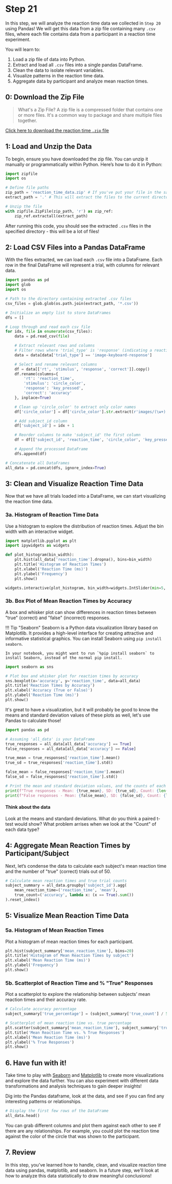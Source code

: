 # Step 21

In this step, we will analyze the reaction time data we collected in `Step 20` using Pandas! We will get this data from a zip file containing many `.csv` files, where each file contains data from a participant in a reaction time experiment. 

You will learn to:

1. Load a zip file of data into Python.
2. Extract and load all `.csv` files into a single pandas DataFrame.
3. Clean the data to isolate relevant variables.
4. Visualize patterns in the reaction time data.
5. Aggregate data by participant and analyze mean reaction times.

## 0: Download the Zip File

> What's a Zip File? A zip file is a compressed folder that contains one or more files. It's a common way to package and share multiple files together.

[Click here to download the reaction time `.zip` file](files/reaction_time_data.zip)



## 1: Load and Unzip the Data

To begin, ensure you have downloaded the zip file. You can unzip it manually or programmatically within Python. Here’s how to do it in Python:

```python
import zipfile
import os

# Define file paths
zip_path = 'reaction_time_data.zip' # If you've put your file in the same directory as the notebook you're working in, your path is just the file name. If not, you'll need to include the path to the file.
extract_path = '.' # This will extract the files to the current directory

# Unzip the file
with zipfile.ZipFile(zip_path, 'r') as zip_ref:
    zip_ref.extractall(extract_path)
```

After running this code, you should see the extracted `.csv` files in the specified directory - this will be a lot of files!

## 2: Load CSV Files into a Pandas DataFrame

With the files extracted, we can load each `.csv` file into a DataFrame. Each row in the final DataFrame will represent a trial, with columns for relevant data.

```python
import pandas as pd
import glob
import os

# Path to the directory containing extracted .csv files
csv_files = glob.glob(os.path.join(extract_path, '*.csv'))

# Initialize an empty list to store DataFrames
dfs = []

# Loop through and read each csv file
for idx, file in enumerate(csv_files):
    data = pd.read_csv(file)

    # Extract relevant rows and columns
    # Filter rows where 'trial_type' is 'response' (indicating a reaction time trial)
    data = data[data['trial_type'] == 'image-keyboard-response']

    # Select and rename relevant columns
    df = data[['rt', 'stimulus', 'response', 'correct']].copy()
    df.rename(columns={
        'rt': 'reaction_time',
        'stimulus': 'circle_color',
        'response': 'key_pressed',
        'correct': 'accuracy'
    }, inplace=True)

    # Clean up 'circle_color' to extract only color names
    df['circle_color'] = df['circle_color'].str.extract(r'images/(\w+).png')[0]

    # Add subject_id column
    df['subject_id'] = idx + 1

    # Reorder columns to make 'subject_id' the first column
    df = df[['subject_id', 'reaction_time', 'circle_color', 'key_pressed', 'accuracy']]

    # Append the processed DataFrame
    dfs.append(df)

# Concatenate all DataFrames
all_data = pd.concat(dfs, ignore_index=True)
```

## 3: Clean and Visualize Reaction Time Data

Now that we have all trials loaded into a DataFrame, we can start visualizing the reaction time data.

### 3a. Histogram of Reaction Time Data

Use a histogram to explore the distribution of reaction times. Adjust the bin width with an interactive widget.

```python
import matplotlib.pyplot as plt
import ipywidgets as widgets

def plot_histogram(bin_width):
    plt.hist(all_data['reaction_time'].dropna(), bins=bin_width)
    plt.title('Histogram of Reaction Times')
    plt.xlabel('Reaction Time (ms)')
    plt.ylabel('Frequency')
    plt.show()

widgets.interactive(plot_histogram, bin_width=widgets.IntSlider(min=5, max=100, step=5, value=20))
```

### 3b. Box Plot of Mean Reaction Times by Accuracy

A box and whisker plot can show differences in reaction times between "true" (correct) and "false" (incorrect) responses.

!!! Tip "Seaborn"
    Seaborn is a Python data visualization library based on Matplotlib. It provides a high-level interface for creating attractive and informative statistical graphics. You can install Seaborn using `pip install seaborn`.

    In your notebook, you might want to run `%pip install seaborn` to install Seaborn, instead of the normal pip install.

```python
import seaborn as sns

# Plot box and whisker plot for reaction times by accuracy
sns.boxplot(x='accuracy', y='reaction_time', data=all_data)
plt.title('Reaction Times by Accuracy')
plt.xlabel('Accuracy (True or False)')
plt.ylabel('Reaction Time (ms)')
plt.show()
```

It's great to have a visualization, but it will probably be good to know the means and standard deviation values of these plots as well, let's use Pandas to calculate those!

```python
import pandas as pd

# Assuming 'all_data' is your DataFrame
true_responses = all_data[all_data['accuracy'] == True]
false_responses = all_data[all_data['accuracy'] == False]

true_mean = true_responses['reaction_time'].mean()
true_sd = true_responses['reaction_time'].std()

false_mean = false_responses['reaction_time'].mean()
false_sd = false_responses['reaction_time'].std()

# Print the mean and standard deviation values, and the counts of each group
print(f"True responses - Mean: {true_mean}, SD: {true_sd}, Count: {len(true_responses)}")
print(f"False responses - Mean: {false_mean}, SD: {false_sd}, Count: {len(false_responses)}")
```

#### Think about the data

Look at the means and standard deviations. What do you think a paired t-test would show? What problem arrises when we look at the "Count" of each data type?

## 4: Aggregate Mean Reaction Times by Participant/Subject

Next, let’s condense the data to calculate each subject's mean reaction time and the number of "true" (correct) trials out of 50.

```python
# Calculate mean reaction times and true trial counts
subject_summary = all_data.groupby('subject_id').agg(
    mean_reaction_time=('reaction_time', 'mean'),
    true_count=('accuracy', lambda x: (x == True).sum())
).reset_index()
```

## 5: Visualize Mean Reaction Time Data

### 5a. Histogram of Mean Reaction Times

Plot a histogram of mean reaction times for each participant.

```python
plt.hist(subject_summary['mean_reaction_time'], bins=20)
plt.title('Histogram of Mean Reaction Times by subject')
plt.xlabel('Mean Reaction Time (ms)')
plt.ylabel('Frequency')
plt.show()
```

### 5b. Scatterplot of Reaction Time and % "True" Responses

Plot a scatterplot to explore the relationship between subjects’ mean reaction times and their accuracy rate.

```python
# Calculate accuracy percentage
subject_summary['true_percentage'] = (subject_summary['true_count'] / 50) * 100

# Scatterplot of mean reaction time vs. true percentage
plt.scatter(subject_summary['mean_reaction_time'], subject_summary['true_percentage'])
plt.title('Mean Reaction Time vs. % True Responses')
plt.xlabel('Mean Reaction Time (ms)')
plt.ylabel('% True Responses')
plt.show()
```

## 6. Have fun with it!

Take time to play with [Seaborn](https://seaborn.pydata.org/) and [Matplotlib](https://matplotlib.org/) to create more visualizations and explore the data further. You can also experiment with different data transformations and analysis techniques to gain deeper insights!

Dig into the Pandas dataframe, look at the data, and see if you can find any interesting patterns or relationships.

```python
# Display the first few rows of the DataFrame
all_data.head()
```

You can grab different columns and plot them against each other to see if there are any relationships. For example, you could plot the reaction time against the color of the circle that was shown to the participant.

## 7. Review

In this step, you’ve learned how to handle, clean, and visualize reaction time data using pandas, matplotlib, and seaborn. In a future step, we'll look at how to analyze this data statistically to draw meaningful conclusions!